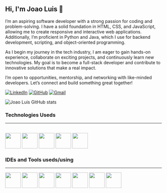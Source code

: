 
## Hi, I'm Joao Luis 👋
I’m an aspiring software developer with a strong passion for coding and problem-solving. I have a solid foundation in HTML, CSS, and JavaScript, allowing me to create responsive and interactive web applications. Additionally, I’m proficient in Python and Java, which I use for backend development, scripting, and object-oriented programming.

As I begin my journey in the tech industry, I am eager to gain hands-on experience, collaborate on exciting projects, and continuously learn new technologies. My goal is to become a full-stack developer and contribute to innovative solutions that make a real impact.

I’m open to opportunities, mentorship, and networking with like-minded developers. Let’s connect and build something great together!

[![LinkedIn](https://img.shields.io/badge/LinkedIn-0077B5?style=for-the-badge&logo=linkedin&logoColor=white)](https://www.linkedin.com/in/jo%C3%A3o-luis-gomes-torres-ba426a2aa/)
[![GitHub](https://img.shields.io/badge/GitHub-100000?style=for-the-badge&logo=github&logoColor=white)](https://github.com/devjoaol) 
[![Gmail](https://img.shields.io/badge/Gmail-D14836?style=for-the-badge&logo=gmail&logoColor=white)](mailto:gomesjoaoluis99@gmail.com)


![Joao Luis GitHub stats](https://github-readme-stats.vercel.app/api?username=devjoaol&show_icons=true&theme=midnight-purple)


### Technologies Useds
<hr>
<div style="display: inline_block"> <br>
    <img src="https://cdn.jsdelivr.net/gh/devicons/devicon@latest/icons/html5/html5-original.svg" height="50px" />
    <img src="https://cdn.jsdelivr.net/gh/devicons/devicon@latest/icons/css3/css3-original.svg" height="50px" />
    <img src="https://cdn.jsdelivr.net/gh/devicons/devicon@latest/icons/javascript/javascript-original.svg" height="50px"/>
    <img src="https://cdn.jsdelivr.net/gh/devicons/devicon@latest/icons/python/python-original.svg" height="50px"/>
    <img src="https://cdn.jsdelivr.net/gh/devicons/devicon@latest/icons/java/java-original.svg" height="50px" />
    
</div>

### IDEs and Tools useds/using
<hr>

<img src="https://cdn.jsdelivr.net/gh/devicons/devicon@latest/icons/figma/figma-original.svg" height="50px"/>
<img src="https://cdn.jsdelivr.net/gh/devicons/devicon@latest/icons/git/git-original.svg" height="50px" />
<img src="https://cdn.jsdelivr.net/gh/devicons/devicon@latest/icons/github/github-original.svg" height="50px"/>
<img src="https://cdn.jsdelivr.net/gh/devicons/devicon@latest/icons/vscode/vscode-original.svg" height="50px" />
<img src="https://cdn.jsdelivr.net/gh/devicons/devicon@latest/icons/intellij/intellij-original.svg" height="50px"/>
<img src="https://cdn.jsdelivr.net/gh/devicons/devicon@latest/icons/notion/notion-original.svg" height="50px"/>
<img src="https://cdn.jsdelivr.net/gh/devicons/devicon@latest/icons/wordpress/wordpress-plain.svg" height="50px"/>
          
          
          
          
          

          


